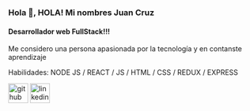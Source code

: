 ### Hola 👋, HOLA! Mi nombres Juan Cruz
#### Desarrollador web FullStack!!!
Me considero una persona apasionada por la tecnología y en contanste aprendizaje

Habilidades: NODE JS / REACT / JS / HTML / CSS / REDUX / EXPRESS

 


[<img src='https://cdn.jsdelivr.net/npm/simple-icons@3.0.1/icons/github.svg' alt='github' height='40'>](https://github.com/https://github.com/jcrnieto)  [<img src='https://cdn.jsdelivr.net/npm/simple-icons@3.0.1/icons/linkedin.svg' alt='linkedin' height='40'>](https://www.linkedin.com/in/www.linkedin.com/in/juan-cruz-nieto-developer/)  

